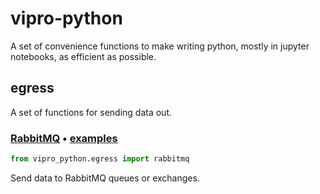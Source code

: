 # vipro-python
A set of convenience functions to make writing python, mostly in jupyter notebooks, as efficient as possible.

## egress

A set of functions for sending data out.

### [RabbitMQ](./egress/rabbitmq.py) • [examples](./test/test_egress_rabbitmq.py)

```python
from vipro_python.egress import rabbitmq
```

Send data to RabbitMQ queues or exchanges.